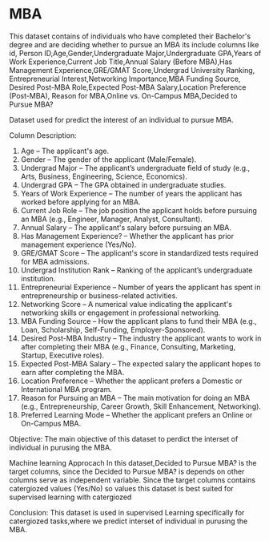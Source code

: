 # MBA
This dataset contains of individuals who have completed their Bachelor's degree and are deciding whether to pursue an MBA its include columns like id, 
Person ID,Age,Gender,Undergraduate Major,Undergraduate GPA,Years of Work Experience,Current Job Title,Annual Salary (Before MBA),Has Management Experience,GRE/GMAT Score,Undergrad University Ranking,
Entrepreneurial Interest,Networking Importance,MBA Funding Source,
Desired Post-MBA Role,Expected Post-MBA Salary,Location Preference (Post-MBA),
Reason for MBA,Online vs. On-Campus MBA,Decided to Pursue MBA?

Dataset used for predict the interest of an individual to pursue MBA.

Column Description:
1. Age – The applicant's age.
2. Gender – The gender of the applicant (Male/Female).
3. Undergrad Major – The applicant’s undergraduate field of study (e.g., Arts, Business, Engineering, Science, Economics).
4. Undergrad GPA – The GPA obtained in undergraduate studies.
5. Years of Work Experience – The number of years the applicant has worked before applying for an MBA.
6. Current Job Role – The job position the applicant holds before pursuing an MBA (e.g., Engineer, Manager, Analyst, Consultant).
7. Annual Salary – The applicant's salary before pursuing an MBA.
8. Has Management Experience? – Whether the applicant has prior management experience (Yes/No).
9. GRE/GMAT Score – The applicant's score in standardized tests required for MBA admissions.
10. Undergrad Institution Rank – Ranking of the applicant’s undergraduate institution.
11. Entrepreneurial Experience – Number of years the applicant has spent in entrepreneurship or business-related activities.
12. Networking Score – A numerical value indicating the applicant's networking skills or engagement in professional networking.
13. MBA Funding Source – How the applicant plans to fund their MBA (e.g., Loan, Scholarship, Self-Funding, Employer-Sponsored).
14. Desired Post-MBA Industry – The industry the applicant wants to work in after completing their MBA (e.g., Finance, Consulting, Marketing, Startup, Executive roles).
15. Expected Post-MBA Salary – The expected salary the applicant hopes to earn after completing the MBA.
16. Location Preference – Whether the applicant prefers a Domestic or International MBA program.
17. Reason for Pursuing an MBA – The main motivation for doing an MBA (e.g., Entrepreneurship, Career Growth, Skill Enhancement, Networking).
18. Preferred Learning Mode – Whether the applicant prefers an Online or On-Campus MBA.

Objective:
The main objective of this dataset to perdict the interset of individual in purusing the MBA.

Machine learning Approcach
In this dataset,Decided to Pursue MBA? is the target 
columns, since the Decided to Pursue MBA? is depends on 
other columns serve as independent variable.
Since the target columns contains catergiozed values (Yes/No) so values this dataset is best suited for
supervised learning with catergiozed

Conclusion:
This dataset is used in supervised Learning specifically for catergiozed
tasks,where we predict interset of individual in purusing the MBA.
